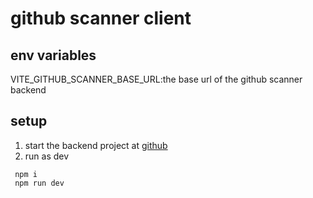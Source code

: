 # github scanner client

## env variables
VITE_GITHUB_SCANNER_BASE_URL:the base url of the github scanner backend

## setup
 1. start the backend project at [github](https://github.com/tal568/github-scanner.git)
2. run as dev
```console
 npm i 
 npm run dev
```


